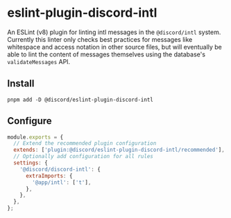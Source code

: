# eslint-plugin-discord-intl

An ESLint (v8) plugin for linting intl messages in the `@discord/intl` system. Currently this linter only checks best
practices for messages like whitespace and access notation in other source files, but will eventually be able to lint
the content of messages themselves using the database's `validateMessages` API.

## Install

```shell
pnpm add -D @discord/eslint-plugin-discord-intl
```

## Configure

```javascript
module.exports = {
  // Extend the recommended plugin configuration
  extends: ['plugin:@discord/eslint-plugin-discord-intl/recommended'],
  // Optionally add configuration for all rules
  settings: {
    '@discord/discord-intl': {
      extraImports: {
        '@app/intl': ['t'],
      },
    },
  },
};
```
